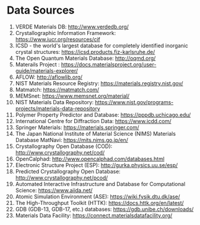 # Data Sources
1. VERDE Materials DB: http://www.verdedb.org/
2. Crystallographic Information Framework: https://www.iucr.org/resources/cif
3. ICSD - the world's largest database for completely identified inorganic crystal structures: https://icsd.products.fiz-karlsruhe.de/
4. The Open Quantum Materials Database: http://oqmd.org/
5. Materails Project : https://docs.materialsproject.org/user-guide/materials-explorer/
6. AFLOW: http://aflowlib.org/
7. NIST Materials Resource Registry: https://materials.registry.nist.gov/
8. Matmatch: https://matmatch.com/
9. MEMSnet: https://www.memsnet.org/material/
10. NIST Materials Data Repository: https://www.nist.gov/programs-projects/materials-data-repository
11. Polymer Property Predictor and Database: https://pppdb.uchicago.edu/
12. International Centre for Diffraction Data: https://www.icdd.com/
13. Springer Materials: https://materials.springer.com/
14. The Japan National Institute of Material Science (NIMS) Materials Database MatNavi: https://mits.nims.go.jp/en/
15. Crystallography Open Database (COD): http://www.crystallography.net/cod/
16. OpenCalphad: http://www.opencalphad.com/databases.html
17. Electronic Structure Project (ESP): http://gurka.physics.uu.se/esp/
18. Predicted Crystallography Open Database: http://www.crystallography.net/pcod/
19. Automated Interactive Infrastructure and Database for Computational Science: https://www.aiida.net/
20. Atomic Simulation Environment (ASE): https://wiki.fysik.dtu.dk/ase/
21. The High-Throughput Toolkit (HTTK): https://docs.httk.org/en/latest/
22. GDB (GDB-13, GDB-17, etc.) databases: https://gdb.unibe.ch/downloads/
23. Materials Data Facility: https://connect.materialsdatafacility.org/
